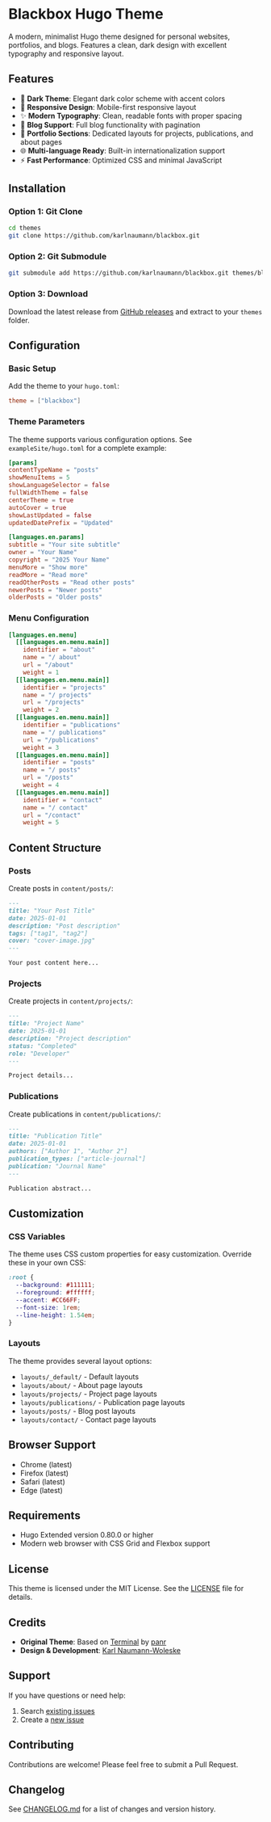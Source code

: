 # Blackbox Hugo Theme

A modern, minimalist Hugo theme designed for personal websites, portfolios, and blogs. Features a clean, dark design with excellent typography and responsive layout.

## Features

- 🎨 **Dark Theme**: Elegant dark color scheme with accent colors
- 📱 **Responsive Design**: Mobile-first responsive layout
- ✨ **Modern Typography**: Clean, readable fonts with proper spacing
- 📝 **Blog Support**: Full blog functionality with pagination
- 👤 **Portfolio Sections**: Dedicated layouts for projects, publications, and about pages
- 🌐 **Multi-language Ready**: Built-in internationalization support
- ⚡ **Fast Performance**: Optimized CSS and minimal JavaScript

## Installation

### Option 1: Git Clone
```bash
cd themes
git clone https://github.com/karlnaumann/blackbox.git
```

### Option 2: Git Submodule
```bash
git submodule add https://github.com/karlnaumann/blackbox.git themes/blackbox
```

### Option 3: Download
Download the latest release from [GitHub releases](https://github.com/karlnaumann/blackbox/releases) and extract to your `themes` folder.

## Configuration

### Basic Setup
Add the theme to your `hugo.toml`:

```toml
theme = ["blackbox"]
```

### Theme Parameters
The theme supports various configuration options. See `exampleSite/hugo.toml` for a complete example:

```toml
[params]
contentTypeName = "posts"
showMenuItems = 5
showLanguageSelector = false
fullWidthTheme = false
centerTheme = true
autoCover = true
showLastUpdated = false
updatedDatePrefix = "Updated"

[languages.en.params]
subtitle = "Your site subtitle"
owner = "Your Name"
copyright = "2025 Your Name"
menuMore = "Show more"
readMore = "Read more"
readOtherPosts = "Read other posts"
newerPosts = "Newer posts"
olderPosts = "Older posts"
```

### Menu Configuration
```toml
[languages.en.menu]
  [[languages.en.menu.main]]
    identifier = "about"
    name = "/ about"
    url = "/about"
    weight = 1
  [[languages.en.menu.main]]
    identifier = "projects"
    name = "/ projects"
    url = "/projects"
    weight = 2
  [[languages.en.menu.main]]
    identifier = "publications"
    name = "/ publications"
    url = "/publications"
    weight = 3
  [[languages.en.menu.main]]
    identifier = "posts"
    name = "/ posts"
    url = "/posts"
    weight = 4
  [[languages.en.menu.main]]
    identifier = "contact"
    name = "/ contact"
    url = "/contact"
    weight = 5
```

## Content Structure

### Posts
Create posts in `content/posts/`:

```markdown
---
title: "Your Post Title"
date: 2025-01-01
description: "Post description"
tags: ["tag1", "tag2"]
cover: "cover-image.jpg"
---

Your post content here...
```

### Projects
Create projects in `content/projects/`:

```markdown
---
title: "Project Name"
date: 2025-01-01
description: "Project description"
status: "Completed"
role: "Developer"
---

Project details...
```

### Publications
Create publications in `content/publications/`:

```markdown
---
title: "Publication Title"
date: 2025-01-01
authors: ["Author 1", "Author 2"]
publication_types: ["article-journal"]
publication: "Journal Name"
---

Publication abstract...
```

## Customization

### CSS Variables
The theme uses CSS custom properties for easy customization. Override these in your own CSS:

```css
:root {
  --background: #111111;
  --foreground: #ffffff;
  --accent: #CC66FF;
  --font-size: 1rem;
  --line-height: 1.54em;
}
```

### Layouts
The theme provides several layout options:
- `layouts/_default/` - Default layouts
- `layouts/about/` - About page layouts
- `layouts/projects/` - Project page layouts
- `layouts/publications/` - Publication page layouts
- `layouts/posts/` - Blog post layouts
- `layouts/contact/` - Contact page layouts

## Browser Support

- Chrome (latest)
- Firefox (latest)
- Safari (latest)
- Edge (latest)

## Requirements

- Hugo Extended version 0.80.0 or higher
- Modern web browser with CSS Grid and Flexbox support

## License

This theme is licensed under the MIT License. See the [LICENSE](LICENSE) file for details.

## Credits

- **Original Theme**: Based on [Terminal](https://github.com/panr/hugo-theme-terminal) by [panr](https://github.com/panr)
- **Design & Development**: [Karl Naumann-Woleske](https://karlnaumann.com)

## Support

If you have questions or need help:
1. Search [existing issues](https://github.com/karlnaumann/blackbox/issues)
2. Create a [new issue](https://github.com/karlnaumann/blackbox/issues/new)

## Contributing

Contributions are welcome! Please feel free to submit a Pull Request.

## Changelog

See [CHANGELOG.md](CHANGELOG.md) for a list of changes and version history. 